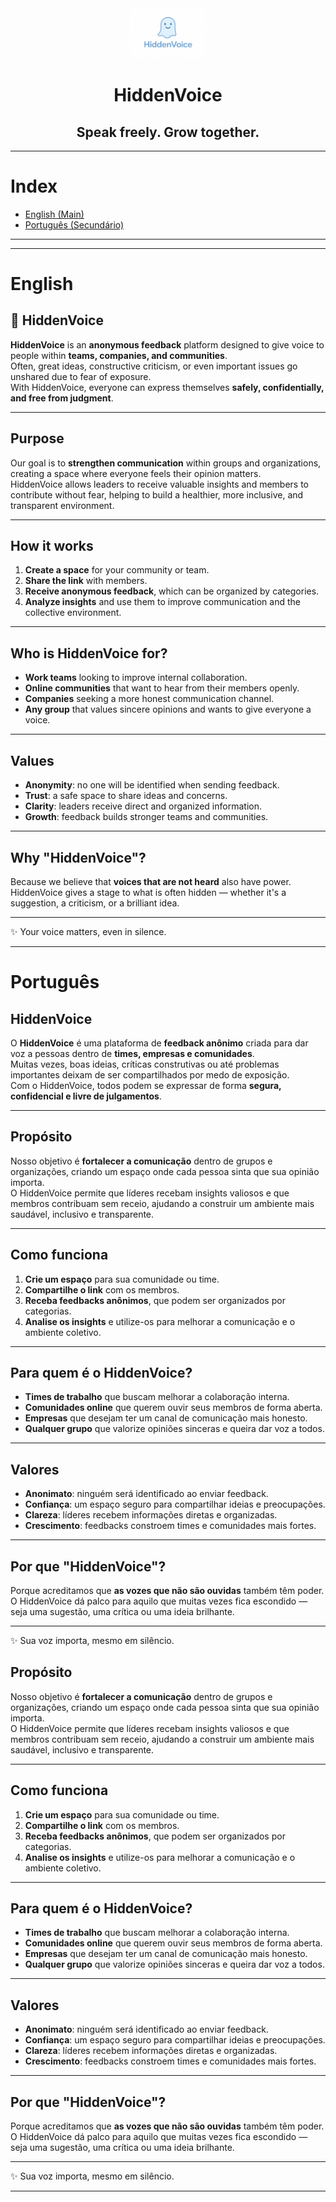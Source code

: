 <div align="center">
	<img src="logo.png" alt="HiddenVoice Logo" width="120" />
	<h1>HiddenVoice</h1>
	<h2>Speak freely. Grow together.</h2>
</div>

---

# Index

- [English (Main)](#english)
- [Português (Secundário)](#português)

---

---

# English

## 👻 HiddenVoice

**HiddenVoice** is an **anonymous feedback** platform designed to give voice to people within **teams, companies, and communities**.  
Often, great ideas, constructive criticism, or even important issues go unshared due to fear of exposure.  
With HiddenVoice, everyone can express themselves **safely, confidentially, and free from judgment**.

---

## Purpose

Our goal is to **strengthen communication** within groups and organizations, creating a space where everyone feels their opinion matters.  
HiddenVoice allows leaders to receive valuable insights and members to contribute without fear, helping to build a healthier, more inclusive, and transparent environment.

---

## How it works

1. **Create a space** for your community or team.
2. **Share the link** with members.
3. **Receive anonymous feedback**, which can be organized by categories.
4. **Analyze insights** and use them to improve communication and the collective environment.

---

## Who is HiddenVoice for?

- **Work teams** looking to improve internal collaboration.
- **Online communities** that want to hear from their members openly.
- **Companies** seeking a more honest communication channel.
- **Any group** that values sincere opinions and wants to give everyone a voice.

---

## Values

- **Anonymity**: no one will be identified when sending feedback.
- **Trust**: a safe space to share ideas and concerns.
- **Clarity**: leaders receive direct and organized information.
- **Growth**: feedback builds stronger teams and communities.

---

## Why "HiddenVoice"?

Because we believe that **voices that are not heard** also have power.  
HiddenVoice gives a stage to what is often hidden — whether it's a suggestion, a criticism, or a brilliant idea.

---

✨ Your voice matters, even in silence.

---

# Português

## HiddenVoice

O **HiddenVoice** é uma plataforma de **feedback anônimo** criada para dar voz a pessoas dentro de **times, empresas e comunidades**.  
Muitas vezes, boas ideias, críticas construtivas ou até problemas importantes deixam de ser compartilhados por medo de exposição.  
Com o HiddenVoice, todos podem se expressar de forma **segura, confidencial e livre de julgamentos**.

---

## Propósito

Nosso objetivo é **fortalecer a comunicação** dentro de grupos e organizações, criando um espaço onde cada pessoa sinta que sua opinião importa.  
O HiddenVoice permite que líderes recebam insights valiosos e que membros contribuam sem receio, ajudando a construir um ambiente mais saudável, inclusivo e transparente.

---

## Como funciona

1. **Crie um espaço** para sua comunidade ou time.
2. **Compartilhe o link** com os membros.
3. **Receba feedbacks anônimos**, que podem ser organizados por categorias.
4. **Analise os insights** e utilize-os para melhorar a comunicação e o ambiente coletivo.

---

## Para quem é o HiddenVoice?

- **Times de trabalho** que buscam melhorar a colaboração interna.
- **Comunidades online** que querem ouvir seus membros de forma aberta.
- **Empresas** que desejam ter um canal de comunicação mais honesto.
- **Qualquer grupo** que valorize opiniões sinceras e queira dar voz a todos.

---

## Valores

- **Anonimato**: ninguém será identificado ao enviar feedback.
- **Confiança**: um espaço seguro para compartilhar ideias e preocupações.
- **Clareza**: líderes recebem informações diretas e organizadas.
- **Crescimento**: feedbacks constroem times e comunidades mais fortes.

---

## Por que "HiddenVoice"?

Porque acreditamos que **as vozes que não são ouvidas** também têm poder.  
O HiddenVoice dá palco para aquilo que muitas vezes fica escondido — seja uma sugestão, uma crítica ou uma ideia brilhante.

---

✨ Sua voz importa, mesmo em silêncio.

## Propósito

Nosso objetivo é **fortalecer a comunicação** dentro de grupos e organizações, criando um espaço onde cada pessoa sinta que sua opinião importa.  
O HiddenVoice permite que líderes recebam insights valiosos e que membros contribuam sem receio, ajudando a construir um ambiente mais saudável, inclusivo e transparente.

---

## Como funciona

1. **Crie um espaço** para sua comunidade ou time.
2. **Compartilhe o link** com os membros.
3. **Receba feedbacks anônimos**, que podem ser organizados por categorias.
4. **Analise os insights** e utilize-os para melhorar a comunicação e o ambiente coletivo.

---

## Para quem é o HiddenVoice?

- **Times de trabalho** que buscam melhorar a colaboração interna.
- **Comunidades online** que querem ouvir seus membros de forma aberta.
- **Empresas** que desejam ter um canal de comunicação mais honesto.
- **Qualquer grupo** que valorize opiniões sinceras e queira dar voz a todos.

---

## Valores

- **Anonimato**: ninguém será identificado ao enviar feedback.
- **Confiança**: um espaço seguro para compartilhar ideias e preocupações.
- **Clareza**: líderes recebem informações diretas e organizadas.
- **Crescimento**: feedbacks constroem times e comunidades mais fortes.

---

## Por que "HiddenVoice"?

Porque acreditamos que **as vozes que não são ouvidas** também têm poder.  
O HiddenVoice dá palco para aquilo que muitas vezes fica escondido — seja uma sugestão, uma crítica ou uma ideia brilhante.

---

✨ Sua voz importa, mesmo em silêncio.

---
